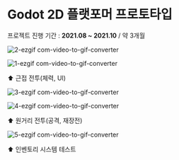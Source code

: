 # Godot 2D 플랫포머 프로토타입

프로젝트 진행 기간 : **2021.08 ~ 2021.10** / 약 3개월

![2-ezgif com-video-to-gif-converter](https://github.com/user-attachments/assets/f3722257-2475-4314-8388-bab9869f0bee)

![1-ezgif com-video-to-gif-converter](https://github.com/user-attachments/assets/8f30d4ad-ad26-4654-b194-5f02458094a7)

⬆ 근접 전투(체력, UI)

![3-ezgif com-video-to-gif-converter](https://github.com/user-attachments/assets/dbef889f-5a41-4486-80fc-2c1f1adf5dd5)

![4-ezgif com-video-to-gif-converter](https://github.com/user-attachments/assets/cbfc161d-5fc9-43cd-af7c-bfcbc00992ac)

⬆ 원거리 전투(공격, 재장전)

![5-ezgif com-video-to-gif-converter](https://github.com/user-attachments/assets/bac35b60-eba4-4b21-82bf-ac32a0cef533)

⬆ 인벤토리 시스템 테스트
